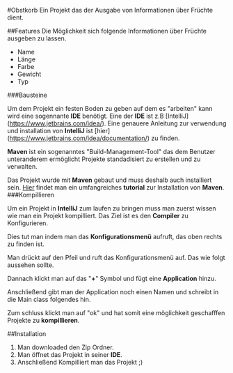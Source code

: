 #Obstkorb
Ein Projekt das der Ausgabe von Informationen über Früchte dient.


##Features
Die Möglichkeit sich folgende Informationen über Früchte ausgeben zu lassen.
* Name
* Länge
* Farbe
* Gewicht
* Typ


###Bausteine
 
Um dem Projekt ein festen Boden zu geben auf dem es "arbeiten" kann wird eine sogennante __IDE__ benötigt. 
Eine der __IDE__ ist z.B [IntelliJ] (https://www.jetbrains.com/idea/).
Eine genauere Anleitung zur verwendung und installation von __IntelliJ__ ist [hier] (https://www.jetbrains.com/idea/documentation/) zu finden.

__Maven__ ist ein sogenanntes "Build-Management-Tool" das dem Benutzer unteranderem ermöglicht Projekte standadisiert zu erstellen und zu verwalten.

Das Projekt wurde mit __Maven__ gebaut und muss deshalb auch installiert sein.
[Hier](https://maven.apache.org/guides/getting-started/index.html) findet man ein umfangreiches __tutorial__ zur Installation von __Maven__.
###Kompillieren

Um ein Projekt in __IntelliJ__ zum laufen zu bringen muss man zuerst wissen wie man ein Projekt kompilliert.
Das Ziel ist es den __Compiler__ zu Konfigurieren.

Dies tut man indem man das __Konfigurationsmenü__ aufruft, das oben rechts zu finden ist.



Man drückt auf den Pfeil und ruft das Konfigurationsmenü auf.
Das wie folgt aussehen sollte. 


Dannach klickt man auf das "__+__" Symbol und fügt eine __Application__ hinzu.

Anschließend gibt man der Application noch einen Namen und schreibt in die Main class folgendes hin.

 
 

Zum schluss klickt man auf "ok" und hat somit eine möglichkeit geschafffen Projekte zu __kompillieren__.




##Installation

1. Man downloaded den Zip Ordner.
2. Man öffnet das Projekt in seiner __IDE__.
3. Anschließend Kompilliert man das Projekt ;)

